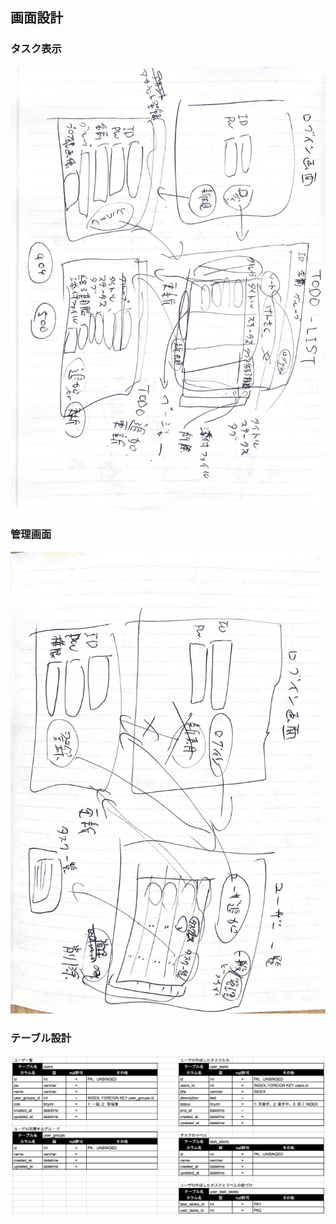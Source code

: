 ## 画面設計
### タスク表示
![](memo_image_todo.jpg)

### 管理画面
![](memo_image_admin.jpg)

### テーブル設計
![](memo_schema.png)

